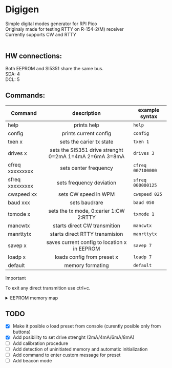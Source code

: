 # Digigen<br/>
Simple digital modes generator for RPI Pico<br/>
Originaly made for testing RTTY on R-154-2(M) receiver<br/>
Currently supports CW and RTTY<br/>
<br/>
## HW connections:<br/>
Both EEPROM and SI5351 share the same bus.<br/>
SDA: 4<br/>
DCL: 5<br/>
## Commands:

| Command | description | example syntax |
| ---- | :----: | ---- |
| help | prints help | `help` |
| config | prints current config | `config` |
| txen x | sets the carier tx state | `txen 1` |
| drives x | sets the SI5351 drive strenght 0=2mA 1=4mA 2=6mA 3=8mA | `drives 3` |
| cfreq xxxxxxxxx | sets center frequency | `cfreq 007100000` |
| sfreq xxxxxxxxx | sets frequency deviation | `sfreq 000000125` |
| cwspeed xx | sets CW speed in WPM | `cwspeed 025` |
| baud xxx | sets baudrare | `baud 050` |
| txmode x | sets the tx mode, 0:carier 1:CW 2:RTTY | `txmode 1` |
| mancwtx | starts direct CW transmition | `mancwtx` |
| manrttytx | starts direct RTTY transmision | `manrttytx` |
| savep x | saves current config to location x in EEPROM | `savep 7` |
| loadp x | loads config from preset x | `loadp 7` |
| default | memory formating | `default` |
> [!IMPORTANT]
> To exit any direct transmition use ctrl+c.


<details>

<summary>EEPROM memory map</summary>

Each preset is 64 bytes long (20 bytes used)<br/>
| mode 1B | cfreq 8B | sfreq 8B | baudrate 2B | CW_speed 1B | drive_strenght 1B |

0x0000-0x003f last config<br/>
0x0040-0x007f preset 0<br/>
0x0080-0x00bf preset 1<br/>
0x00c0-0x00ff preset 2<br/>
0x0100-0x013f preset 3<br/>
0x0140-0x017f preset 4<br/>
0x0180-0x01bf preset 5<br/>
0x01c0-0x01ff preset 6<br/>
0x0200-0x023f preset 7<br/>
0x0240-0x027f Calibration data<br/>

## Preset organisation:<br/>
Each preset is 64 bytes long<br/>
### Memory offsets:
mode 0 (1B)
cfreq 1 (8B)
sfreq 9 (8B)
baudrate 17 (2B)
cw speed 19 (1B)
drive strenght 20 (1B)
</details>


## TODO<br/>
- [x] Make it posible o load preset from console (curently posible only from buttons)
- [x] Add posibility to set drive strenght (2mA/4mA/6mA/8mA)
- [ ] Add calibration procedure
- [ ] Add detection of uninitiated memory and automatic initialization
- [ ] Add command to enter custom message for preset
- [ ] Add beacon mode
